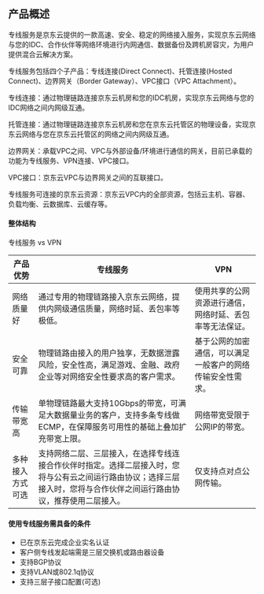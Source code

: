 ## **产品概述**

专线服务是京东云提供的一款高速、安全、稳定的网络接入服务，实现京东云网络与您的IDC、合作伙伴等网络环境进行内网通信、数据备份及跨机房容灾，为用户提供混合云解决方案。



专线服务包括四个子产品：专线连接(Direct Connect)、托管连接(Hosted Connect)、边界网关（Border Gateway）、VPC接口（VPC Attachment）。



专线连接：通过物理链路连接京东云机房和您的IDC机房，实现京东云网络与您的IDC网络之间内网级互通。

托管连接：通过物理链路连接京东云机房和您在京东云托管区的物理设备，实现京东云网络与您在京东云托管区的网络之间内网级互通。

边界网关：承载VPC之间、VPC与外部设备/环境进行通信的网关，目前已承载的功能为专线服务、VPN连接、VPC接口。

VPC接口：京东云VPC与边界网关之间的互联接口。

专线服务可连接的京东云资源：京东云VPC内的全部资源，包括云主机、容器、负载均衡、云数据库、云缓存等。



#### **整体结构**

专线服务 vs VPN

| **产品优势**     | **专线服务**                                                 | **VPN**                                                    |
| ---------------- | ------------------------------------------------------------ | ---------------------------------------------------------- |
| 网络质量好       | 通过专用的物理链路接入京东云网络，提供内网级通信质量，网络时延、丢包率等极低。 | 使用共享的公网资源进行通信，网络时延、丢包率等无法保证。   |
| 安全可靠         | 物理链路由接入的用户独享，无数据泄露风险，安全性高，满足游戏、金融、政府企业等对网络安全性要求高的客户需求。 | 基于公网的加密通信，可以满足一般客户的网络传输安全性需求。 |
| 传输带宽高       | 单物理链路最大支持10Gbps的带宽，可满足大数据量业务的客户，支持多条专线做ECMP，在保障服务可用性的基础上叠加扩充带宽上限。 | 网络带宽受限于公网IP的带宽。                               |
| 多种接入方式可选 | 支持网络二层、三层接入，在选择专线连接合作伙伴时指定。选择二层接入时，您将与公有云之间运行路由协议；选择三层接入时，您将与合作伙伴之间运行路由协议，推荐使用二层接入。 | 仅支持点对点公网传输。                                     |



#### **使用专线服务需具备的条件**

- 已在京东云完成企业实名认证
- 客户侧专线发起端需是三层交换机或路由器设备
- 支持BGP协议
- 支持VLAN或802.1q协议
- 支持三层子接口配置(可选)

